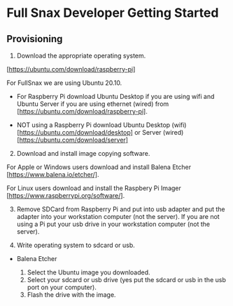 # Full Snax Developer Getting Started

## Provisioning

1. Download the appropriate operating system.

[https://ubuntu.com/download/raspberry-pi]

For FullSnax we are using Ubuntu 20.10. 

  * For Raspberry Pi download Ubuntu Desktop if you are using wifi and Ubuntu Server if you are using ethernet (wired) from [https://ubuntu.com/download/raspberry-pi].

  * NOT using a Raspberry Pi download Ubuntu Desktop (wifi) [https://ubuntu.com/download/desktop] or Server (wired) [https://ubuntu.com/download/server]

2. Download and install image copying software.

For Apple or Windows users download and install Balena Etcher [https://www.balena.io/etcher/].

For Linux users download and install the Raspbery Pi Imager [https://www.raspberrypi.org/software/].

3. Remove SDCard from Raspberry Pi and put into usb adapter and put the adapter into your workstation computer (not the server). If you are not using a Pi put your usb drive in your workstation computer (not the server).

3. Write operating system to sdcard or usb.

* Balena Etcher
  1. Select the Ubuntu image you downloaded.
  2. Select your sdcard or usb drive (yes put the sdcard or usb in the usb port on your computer).
  3. Flash the drive with the image.

* Raspbery Pi Imager
  1. Choose your operating system - Ubuntu Desktop or Server 20.10.
  2. Choose your sdcard.
  3. Write image.

4. Remove sdcard from adapter and put back into Raspberry Pi or put usb into server.

5. Turn on server.

6. Follow any on screen installation prompts from the server.
  1. Set up a username as 'ubuntu' and pick a password.
  2. Set up your wifi with password.
  3. Reboot server if asked to do so at end.

7. Log in to server.
  1. Enter username 'ubuntu' and your password.
  2. If this is the first time logging into the Pi, you will be asked to changed your password.
  3. Enter your CURRENT password and then enter in your new password twice.
  4. You will be logged in when you see a banner of metrics about your server and the cursor is blinking at the command prompt.



